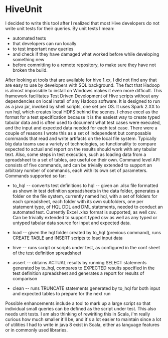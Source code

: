 # HiveUnit
I decided to write this tool after I realized that most Hive developers do not write unit tests for their queries. By unit tests I mean:
- automated tests 
- that developers can run locally 
- to test important new queries 
- and check if they have damaged what worked before while developing something new  
- before committing to a remote repository, to make sure they have not broken the build. 

After looking at tools that are available for hive 1.xx, I did not find any that are easy to use by developers with SQL background. The fact that Hadoop is almost impossible to install on Windows makes it even more difficult.  This framework facilitates Test Driven Development of Hive scripts without any dependencies on local install of any Hadoop software. It is designed to run as a java jar, invoked by shell scripts, one set per OS. It uses Spark 2.XX to run hql, which creates local HDFS behind the scenes. 
I chose excel as the format for a test specification because it is the easiest way to create typed tabular data and is often used to document what test cases were executed, and the input and expected data needed for each test case. There were a couple of reasons I wrote this as a set of independent but composable commands that read and write artifacts on the local file system. Typically big data teams use a variety of technologies, so functionality to compare expected to actual and report on the results should work with any tabular text. Also, some steps in test execution, such as loading data from a spreadsheet to a set of tables, are useful on their own. 
Command level API consists of five commands, and can be trivially extended to support an arbitrary number of commands, each with its own set of parameters. Commands supported so far:

- to_hql -- converts test definitions to hql -- given an .xlsx file formatted as shown in test definition spreadsheets in the data folder, generates a folder on the file system, currently named hql, with a set of folders for each spreadsheet, each folder with its own subfolders, one per statement type, of HQL DDL and DML statements, needed to conduct an automated test. Currently Excel .xlsx format is supported, as well csv. Can be trivially extended to support typed csv as well as any typed or untyped tabular data source for input and expected data.

- load -- given the hql folder created by to_hql (previous command), runs CREATE TABLE and INSERT scripts to load input data

- hive -- runs script or scripts under test, as configured in the conf sheet of the test definition spreadsheet

- assert -- obtains ACTUAL results by running SELECT statements generated by to_hql, compares to EXPECTED results specified in the test definition spreadsheet and generates a report for results of comparison

- clean -- runs TRUNCATE statements generated by to_hql for both input and expected tables to prepare for the next run

Possible enhancements include a tool to mark up a large script so that individual small queries can be defined as the script under test. This also needs unit tests. I am also thinking of rewiriting this in Scala, i'm really curious how much smaller it'll be, and it's a lot easier to maintain since a lot of utilities I had to write in java 8 exist in Scala, either as language features or in commonly used libraries. 
